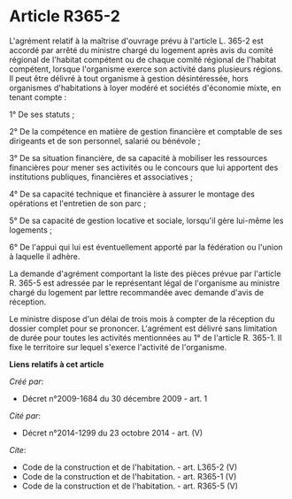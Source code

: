 # Article R365-2

L'agrément relatif à la maîtrise d'ouvrage prévu à l'article L. 365-2 est accordé par arrêté du ministre chargé du logement
après avis du comité régional de l'habitat compétent ou de chaque comité régional de l'habitat compétent, lorsque l'organisme
exerce son activité dans plusieurs régions. Il peut être délivré à tout organisme à gestion désintéressée, hors organismes
d'habitations à loyer modéré et sociétés d'économie mixte, en tenant compte : 

1° De ses statuts ; 

2° De la compétence en matière de gestion financière et comptable de ses dirigeants et de son personnel, salarié ou
bénévole ; 

3° De sa situation financière, de sa capacité à mobiliser les ressources financières pour mener ses activités ou le concours
que lui apportent des institutions publiques, financières et associatives ; 

4° De sa capacité technique et financière à assurer le montage des opérations et l'entretien de son parc ; 

5° De sa capacité de gestion locative et sociale, lorsqu'il gère lui-même les logements ; 

6° De l'appui qui lui est éventuellement apporté par la fédération ou l'union à laquelle il adhère. 

La demande d'agrément comportant la liste des pièces prévue par l'article R. 365-5 est adressée par le représentant légal de
l'organisme au ministre chargé du logement par lettre recommandée avec demande d'avis de réception. 

Le ministre dispose d'un délai de trois mois à compter de la réception du dossier complet pour se prononcer. L'agrément est
délivré sans limitation de durée pour toutes les activités mentionnées au 1° de l'article R. 365-1. Il fixe le territoire sur
lequel s'exerce l'activité de l'organisme.

**Liens relatifs à cet article**

_Créé par_:

  - Décret n°2009-1684 du 30 décembre 2009 - art. 1

_Cité par_:

  - Décret n°2014-1299 du 23 octobre 2014 - art. (V)

_Cite_:

  - Code de la construction et de l'habitation. - art. L365-2 (V)
  - Code de la construction et de l'habitation. - art. R365-1 (V)
  - Code de la construction et de l'habitation. - art. R365-5 (V)
